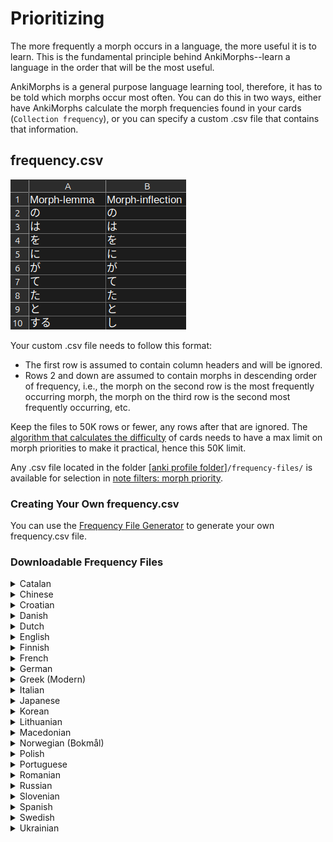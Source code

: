 # Prioritizing

The more frequently a morph occurs in a language, the more useful it is to learn. This is the fundamental principle
behind AnkiMorphs--learn a language in the order that will be the most useful.

AnkiMorphs is a general purpose language learning tool, therefore, it has to be told which morphs occur most often. You
can do this in two ways, either have AnkiMorphs calculate the morph frequencies found in your
cards (`Collection frequency`), or you can specify a custom .csv file that contains that information.

## frequency.csv

![frequency-csv.png](../../img/frequency-csv.png)

Your custom .csv file needs to follow this format:

- The first row is assumed to contain column headers and will be ignored.
- Rows 2 and down are assumed to contain morphs in descending order of frequency, i.e., the morph on the second row is
  the most frequently occurring morph, the morph on the third row is the second most frequently occurring, etc.

Keep the files to 50K rows or fewer, any rows after that are ignored. The [algorithm that calculates the difficulty](../usage/recalc.md#difficulty-algorithm) of
cards needs to have a max limit on morph priorities to make it practical, hence this 50K limit.

Any .csv file located in the folder [[anki profile folder](../glossary.md#profile-folder)]`/frequency-files/` is
available for selection in [note filters: morph priority](../setup/settings/note-filter.md#morph-priority).

### Creating Your Own frequency.csv

You can use the [Frequency File Generator](../usage/generators/frequency-file-generator.md) to generate your own frequency.csv
file.

### Downloadable Frequency Files

<details>
  <summary>Catalan</summary>

> * <a download href="../../frequency_lists/catalan/wortschatz/ca-freq.csv">ca-freq.csv</a>
>   - Source: `cat_news_2022_300K-sentences.txt` found on [wortschatz - catalan corpora](https://wortschatz.uni-leipzig.de/en/download/Catalan)
>   - Morphemizer: `spaCy: ca-core-news-sm`

</details>

<details>
  <summary>Chinese</summary>

> * <a download href="../../frequency_lists/chinese/wortschatz/zh-simplified-freq.csv">zh-simplified-freq.csv</a>
>   - Source: `zho_news_2020_300K-sentences.txt` found on [wortschatz - chinese corpora](https://wortschatz.uni-leipzig.de/en/download/Chinese#zho-simp_news_2010)
>   - Morphemizer: `spaCy: zh-core-web-sm`

</details>

<details>
  <summary>Croatian</summary>

> * <a download href="../../frequency_lists/croatian/wortschatz/hr-freq.csv">hr-freq.csv</a>
>    - Source: `hrv_news_2020_300K-sentences.txt` found on [wortschatz - croatian corpora](https://wortschatz.uni-leipzig.de/en/download/Croatian)
>    - Morphemizer: `spaCy: hr-core-news-sm`

</details>

<details>
  <summary>Danish</summary>

> * <a download href="../../frequency_lists/danish/wortschatz/da-freq.csv">da-freq.csv</a>
>    - Source: `dan_news_2022_300K-sentences.txt` found on [wortschatz - danish corpora](https://wortschatz.uni-leipzig.de/en/download/Danish)
>    - Morphemizer: `spaCy: da-core-news-sm`

</details>

<details>
  <summary>Dutch</summary>

> * <a download href="../../frequency_lists/dutch/wortschatz/nl-freq.csv">nl-freq.csv</a>
>   - Source: `nld_news_2022_300K-sentences.txt` found on [wortschatz - dutch corpora](https://wortschatz.uni-leipzig.de/en/download/Dutch)
>   - Morphemizer: `spaCy: nl-core-news-sm`

</details>

<details>
  <summary>English</summary>

> * <a download href="../../frequency_lists/english/wortschatz/en-wiki-freq.csv">en-wiki-freq.csv</a>
>    - Source: `eng_wikipedia_2016_300K-sentences.txt` found on [wortschatz - english corpora](https://wortschatz.uni-leipzig.de/en/download/English)
>    - Morphemizer: `spaCy: en-core-web-sm`

</details>

<details>
  <summary>Finnish</summary>

> * <a download href="../../frequency_lists/finnish/wortschatz/fi-freq.csv">fi-freq.csv</a>
>    - Source: `fin_news_2022_300K-sentences.txt` found on [wortschatz - finnish corpora](https://wortschatz.uni-leipzig.de/en/download/Finnish)
>    - Morphemizer: `spaCy: fi-core-news-sm`

</details>

<details>
  <summary>French</summary>

> * <a download href="../../frequency_lists/french/wortschatz/fr-freq.csv">fr-freq.csv</a>
>    - Source: `fra_news_2022_300K-sentences.txt` found on [wortschatz - french corpora](https://wortschatz.uni-leipzig.de/en/download/French)
>    - Morphemizer: `spaCy: fr-core-news-sm`

</details>

<details>
  <summary>German</summary>

> * <a download href="../../frequency_lists/german/wortschatz/de-freq.csv">de-freq.csv</a>
>    - Source: `deu_news_2022_300K-sentences.txt` found on [wortschatz - german corpora](https://wortschatz.uni-leipzig.de/en/download/German)
>    - Morphemizer: `spaCy: de-core-news-md`

</details>

<details>
  <summary>Greek (Modern)</summary>

> * <a download href="../../frequency_lists/greek/wortschatz/el-freq.csv">el-freq.csv</a>
>    - Source: `ell_news_2022_300K-sentences.txt` found on [wortschatz - modern greek corpora](https://wortschatz.uni-leipzig.de/en/download/Modern%20Greek)
>    - Morphemizer: `spaCy: el-core-news-sm`

</details>

<details>
  <summary>Italian</summary>

> * <a download href="../../frequency_lists/italian/wortschatz/it-freq.csv">it-freq.csv</a>
>    - Source: `ita_news_2022_300K-sentences.txt` found on [wortschatz - italian corpora](https://wortschatz.uni-leipzig.de/en/download/Italian)
>    - Morphemizer: `spaCy: it-core-news-sm`

</details>

<details>
  <summary>Japanese</summary>

> * <a download href="../../frequency_lists/japanese/wortschatz/ja-freq-mecab.csv">ja-freq-mecab.csv</a>
   >    - Source: `jpn_news_2011_300K-sentences.txt` found on [wortschatz - japanese corpora](https://wortschatz.uni-leipzig.de/en/download/Japanese)
   >    - Morphemizer: `AnkiMorphs: Japanese`
>
> * <a download href="../../frequency_lists/japanese/wortschatz/ja-freq-spacy.csv">ja-freq-spacy.csv</a>
   >    - Source: `jpn_news_2011_300K-sentences.txt` found on [wortschatz - japanese corpora](https://wortschatz.uni-leipzig.de/en/download/Japanese)
   >    - Morphemizer: `spaCy: ja_core_news_sm`
>
> * <a download href="../../frequency_lists/japanese/nanako/ja-freq-anime-mecab.csv">ja-freq-anime-mecab.csv</a>
   >    - Source: [NanakoRaws](https://github.com/kienkzz/NanakoRaws-Anime-Japanese-subtitles)
   >    - Morphemizer: `AnkiMorphs: Japanese`
>
> * <a download href="../../frequency_lists/japanese/nanako/ja-freq-anime-spacy.csv">ja-freq-anime-spacy.csv</a>
   >    - Source: [NanakoRaws](https://github.com/kienkzz/NanakoRaws-Anime-Japanese-subtitles)
   >    - Morphemizer: `spaCy: ja_core_news_sm`


</details>

<details>
  <summary>Korean</summary>

> * <a download href="../../frequency_lists/korean/wortschatz/ko-freq.csv">ko-freq.csv</a>
>    - Source: `kor_news_2022_300K-sentences.txt` found on [wortschatz - korean corpora](https://wortschatz.uni-leipzig.de/en/download/Korean)
>    - Morphemizer: `spaCy: ko-core-news-sm`

</details>

<details>
  <summary>Lithuanian</summary>

> * <a download href="../../frequency_lists/lithuanian/wortschatz/lt-freq.csv">lt-freq.csv</a>
>    - Source: `lit_news_2020_300K-sentences.txt` found on [wortschatz - lithuanian corpora](https://wortschatz.uni-leipzig.de/en/download/Lithuanian)
>    - Morphemizer: `spaCy: lt-core-news-sm`

</details>

<details>
  <summary>Macedonian</summary>

> * <a download href="../../frequency_lists/macedonian/wortschatz/mk-freq.csv">mk-freq.csv</a>
>    - Source: `mkd_newscrawl_2011_300K-sentences.txt` found on [wortschatz - macedonian corpora](https://wortschatz.uni-leipzig.de/en/download/Macedonian)
>    - Morphemizer: `spaCy: mk-core-news-sm`

</details>

<details>
  <summary>Norwegian (Bokmål)</summary>

> * <a download href="../../frequency_lists/norwegian/wortschatz/nb-freq.csv">nb-freq.csv</a>
>    - Source: `nob_news_2013_300K-sentences.txt` found on [wortschatz - norwegian corpora](https://wortschatz.uni-leipzig.de/en/download/Norwegian%20Bokm%C3%A5l)
>    - Morphemizer: `spaCy: nb-core-news-sm`

</details>

<details>
  <summary>Polish</summary>

> * <a download href="../../frequency_lists/polish/wortschatz/pl-freq.csv">pl-freq.csv</a>
>    - Source: `pol_news_2022_300K-sentences.txt` found on [wortschatz - polish corpora](https://wortschatz.uni-leipzig.de/en/download/Polish)
>    - Morphemizer: `spaCy: pl-core-news-sm`

</details>

<details>
  <summary>Portuguese</summary>

> * <a download href="../../frequency_lists/portuguese/wortschatz/pt-freq.csv">pt-freq.csv</a>
>    - Source: `por_news_2022_300K-sentences.txt` found on [wortschatz - portuguese corpora](https://wortschatz.uni-leipzig.de/en/download/Portuguese)
>    - Morphemizer: `spaCy: pt-core-news-sm`

</details>

<details>
  <summary>Romanian</summary>

> * <a download href="../../frequency_lists/romanian/wortschatz/ro-freq.csv">ro-freq.csv</a>
>    - Source: `ron_news_2022_300K-sentences.txt` found on [wortschatz - romanian corpora](https://wortschatz.uni-leipzig.de/en/download/Romanian)
>    - Morphemizer: `spaCy: ro-core-news-sm`

</details>

<details>
  <summary>Russian</summary>

> * <a download href="../../frequency_lists/russian/wortschatz/ru-freq.csv">ru-freq.csv</a>  
>   - Source: `rus-ru_web-public_2019_300K-sentences.txt` found on [wortschatz - russian corpora](https://wortschatz.uni-leipzig.de/en/download/Russian)
>   - Morphemizer: `spaCy: ru-core-news-sm`

</details>

<details>
  <summary>Slovenian</summary>

> * <a download href="../../frequency_lists/slovenian/wortschatz/sl-freq.csv">sl-freq.csv</a>
>    - Source: `slv_news_2020_300K-sentences.txt` found on [wortschatz - slovenian corpora](https://wortschatz.uni-leipzig.de/en/download/Slovenian)
>    - Morphemizer: `spaCy: sl-core-news-sm`

</details>

<details>
  <summary>Spanish</summary>

> * <a download href="../../frequency_lists/spanish/wortschatz/es-freq.csv">es-freq.csv</a>
>    - Source: `spa_news_2022_300K-sentences.txt` found on [wortschatz - spanish corpora](https://wortschatz.uni-leipzig.de/en/download/Spanish)
>    - Morphemizer: `spaCy: es-core-news-sm`

</details>

<details>
  <summary>Swedish</summary>

> * <a download href="../../frequency_lists/swedish/wortschatz/sv-freq.csv">sv-freq.csv</a>
>    - Source: `swe_news_2022_300K-sentences.txt` found on [wortschatz - swedish corpora](https://wortschatz.uni-leipzig.de/en/download/Swedish)
>    - Morphemizer: `spaCy: sv-core-news-sm`

</details>

<details>
  <summary>Ukrainian</summary>

> * <a download href="../../frequency_lists/ukrainian/wortschatz/uk-freq.csv">uk-freq.csv</a>
>    - Source: `ukr_news_2022_300K-sentences.txt` found on [wortschatz - ukrainian corpora](https://wortschatz.uni-leipzig.de/en/download/Ukrainian)
>    - Morphemizer: `spaCy: uk-core-news-sm`

</details>